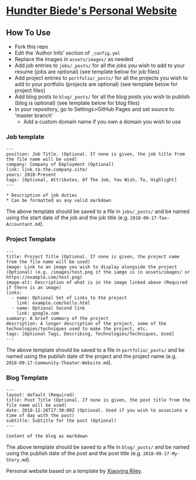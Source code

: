 [Hundter Biede's Personal Website](hbiede.com)
==============

## How To Use
* Fork this repo
* Edit the 'Author Info' section of `_config.yml`
* Replace the images in `assets/images/` as needed
* Add job entries to `jobs/_posts/` for all the jobs you wish to add to your resume
    (jobs are optional) (see template below for job files)
* Add project entries to `portfolio/_posts/` for all the projects you wish to add to
    your portfolio (projects are optional) (see template below for project files)
* Add blog posts to `blog/_posts/` for all the blog posts you wish to publish (blog is
    optional) (see template below for blog files)
* In your repository, go to Settings>GitHub Pages and set source to 'master branch'
  * Add a custom domain name if you own a domain you wish to use



### Job template
```
---
position: Job Title. (Optional. If none is given, the job title from the file name will be used)
company: Company of Employment (Optional)
link: link.to.the.company.site/
years: 2018-Present
tags: [Optional, Attributes, Of The Job, You Wish, To, Highlight]
---

* Description of job duties
* Can be formatted as any valid markdown
```
The above template should be saved to a file in `jobs/_posts/` and be named using the
start date of the job and the job title (e.g. `2018-09-17-Tax-Accountant.md`).

### Project Template
```
---
title: Project Title (Optional. If none is given, the project name from the file name will be used)
image: Link to an image you wish to display alongside the project (Optional) (e.g. /images/test.png if the iamge is in assets/images/ or https://example.com/test.png)
image-alt: Description of what is in the image linked above (Required if there is an image)
links:
  - name: Optional Set of Links to the project
    link: example.com/hello.html
  - name: Optional Second link
    link: google.com
summary: A brief summary of the project
description: A longer description of the project, some of the technologies/techniques used to make the project, etc.
tags: [Optional Tags, Describing, Technologies/Techniques, Used]
---
```
The above template should be saved to a file in `portfolio/_posts/` and be named using the
publish date of the project and the project name (e.g.
`2018-09-17-Community-Theater-Website.md`).

### Blog Template
```
---
layout: default (Required)
title: Post Title (Optional. If none is given, the post title from the file name will be used)
date: 2018-12-26T17:30:00Z (Optional. Used if you wish to associate a time of day with the post)
subtitle: Subtitle for the post (Optional)
---

Content of the blog as markdown
```
The above template should be saved to a file in `blog/_posts/` and be named using the
publish date of the post and the post title (e.g.
`2018-09-17-My-Story.md`).


Personal website based on a template by [Xiaoying Riley](https://themes.3rdwavemedia.com/).

